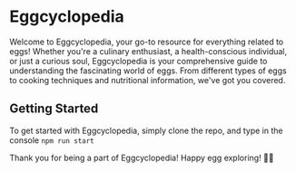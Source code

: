 # Eggcyclopedia
Welcome to Eggcyclopedia, your go-to resource for everything related to eggs! Whether you're a culinary enthusiast, a health-conscious individual, or just a curious soul, Eggcyclopedia is your comprehensive guide to understanding the fascinating world of eggs. From different types of eggs to cooking techniques and nutritional information, we've got you covered.

## Getting Started
To get started with Eggcyclopedia, simply clone the repo, and type in the console `npm run start`

Thank you for being a part of Eggcyclopedia! Happy egg exploring! 🥚🍳
